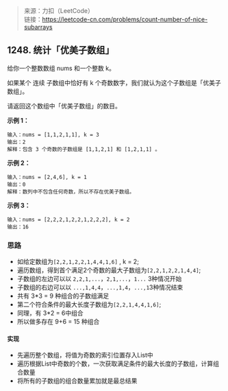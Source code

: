 > 来源：力扣（LeetCode）  
  链接：https://leetcode-cn.com/problems/count-number-of-nice-subarrays

## 1248. 统计「优美子数组」
给你一个整数数组 nums 和一个整数 k。

如果某个 连续 子数组中恰好有 k 个奇数数字，我们就认为这个子数组是「优美子数组」。

请返回这个数组中「优美子数组」的数目。

**示例 1：**
```
输入：nums = [1,1,2,1,1], k = 3
输出：2
解释：包含 3 个奇数的子数组是 [1,1,2,1] 和 [1,2,1,1] 。
```

**示例 2：**
```
输入：nums = [2,4,6], k = 1
输出：0
解释：数列中不包含任何奇数，所以不存在优美子数组。
```

**示例 3：**
```
输入：nums = [2,2,2,1,2,2,1,2,2,2], k = 2
输出：16
```

### 思路
* 如给定数组为`[2,2,1,2,2,1,4,4,1,6]` , k = 2;
* 遍历数组，得到首个满足2个奇数的最大子数组为`[2,2,1,2,2,1,4,4]`;
* 子数组的左边可以以 `2,2,1,...`，`2,1,...`，`1...` 3种情况开始
* 子数组的右边可以以 `...,1,4,4`，`...,1,4`，`...,1`3种情况结束
* 共有 3*3 = 9 种组合的子数组满足
* 第二个符合条件的最大长度子数组为`[2,2,1,4,4,1,6]`;
* 同理，有 3*2 = 6中组合
* 所以做多存在 9+6 = 15 种组合

#### 实现
* 先遍历整个数组，将值为奇数的索引位置存入List中
* 遍历根据List中奇数的个数，一次获取满足条件的最大长度的子数组，计算组合数量
* 将所有的子数组的组合数量累加就是最总结果